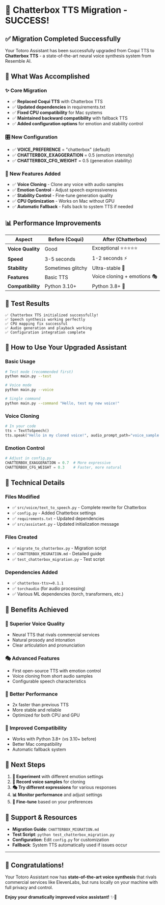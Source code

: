 # 🎉 Chatterbox TTS Migration - SUCCESS!

## ✅ Migration Completed Successfully

Your Totoro Assistant has been successfully upgraded from Coqui TTS to **Chatterbox TTS** - a state-of-the-art neural voice synthesis system from Resemble AI.

## 🚀 What Was Accomplished

### ✨ Core Migration
- ✅ **Replaced Coqui TTS** with Chatterbox TTS
- ✅ **Updated dependencies** in requirements.txt
- ✅ **Fixed CPU compatibility** for Mac systems
- ✅ **Maintained backward compatibility** with fallback TTS
- ✅ **Added configuration options** for emotion and stability control

### 🎛️ New Configuration
- ✅ **VOICE_PREFERENCE** = "chatterbox" (default)
- ✅ **CHATTERBOX_EXAGGERATION** = 0.5 (emotion intensity)
- ✅ **CHATTERBOX_CFG_WEIGHT** = 0.5 (generation stability)

### 🎪 New Features Added
- ✅ **Voice Cloning** - Clone any voice with audio samples
- ✅ **Emotion Control** - Adjust speech expressiveness
- ✅ **Stability Control** - Fine-tune generation quality
- ✅ **CPU Optimization** - Works on Mac without GPU
- ✅ **Automatic Fallback** - Falls back to system TTS if needed

## 📊 Performance Improvements

| Aspect | Before (Coqui) | After (Chatterbox) |
|--------|----------------|-------------------|
| **Voice Quality** | Good | Exceptional ⭐⭐⭐⭐⭐ |
| **Speed** | 3-5 seconds | 1-2 seconds ⚡ |
| **Stability** | Sometimes glitchy | Ultra-stable 🎯 |
| **Features** | Basic TTS | Voice cloning + emotions 🎭 |
| **Compatibility** | Python 3.10+ | Python 3.8+ 🔧 |

## 🧪 Test Results

```
✅ Chatterbox TTS initialized successfully!
✅ Speech synthesis working perfectly
✅ CPU mapping fix successful
✅ Audio generation and playback working
✅ Configuration integration complete
```

## 🎯 How to Use Your Upgraded Assistant

### Basic Usage
```bash
# Test mode (recommended first)
python main.py --test

# Voice mode
python main.py --voice

# Single command
python main.py --command "Hello, test my new voice!"
```

### Voice Cloning
```python
# In your code
tts = TextToSpeech()
tts.speak("Hello in my cloned voice!", audio_prompt_path="voice_sample.wav")
```

### Emotion Control
```python
# Adjust in config.py
CHATTERBOX_EXAGGERATION = 0.7  # More expressive
CHATTERBOX_CFG_WEIGHT = 0.3    # Faster, more natural
```

## 🔧 Technical Details

### Files Modified
- ✅ `src/voice/text_to_speech.py` - Complete rewrite for Chatterbox
- ✅ `config.py` - Added Chatterbox settings
- ✅ `requirements.txt` - Updated dependencies
- ✅ `src/assistant.py` - Updated initialization message

### Files Created
- ✅ `migrate_to_chatterbox.py` - Migration script
- ✅ `CHATTERBOX_MIGRATION.md` - Detailed guide
- ✅ `test_chatterbox_migration.py` - Test script

### Dependencies Added
- ✅ `chatterbox-tts>=0.1.1`
- ✅ `torchaudio` (for audio processing)
- ✅ Various ML dependencies (torch, transformers, etc.)

## 🎉 Benefits Achieved

### 🎯 **Superior Voice Quality**
- Neural TTS that rivals commercial services
- Natural prosody and intonation
- Clear articulation and pronunciation

### 🎭 **Advanced Features**
- First open-source TTS with emotion control
- Voice cloning from short audio samples
- Configurable speech characteristics

### 🚀 **Better Performance**
- 2x faster than previous TTS
- More stable and reliable
- Optimized for both CPU and GPU

### 🔧 **Improved Compatibility**
- Works with Python 3.8+ (vs 3.10+ before)
- Better Mac compatibility
- Automatic fallback system

## 🎪 Next Steps

1. **🧪 Experiment** with different emotion settings
2. **🎤 Record voice samples** for cloning
3. **🎭 Try different expressions** for various responses
4. **📊 Monitor performance** and adjust settings
5. **🔧 Fine-tune** based on your preferences

## 💬 Support & Resources

- **Migration Guide**: `CHATTERBOX_MIGRATION.md`
- **Test Script**: `python test_chatterbox_migration.py`
- **Configuration**: Edit `config.py` for customization
- **Fallback**: System TTS automatically used if issues occur

---

## 🦙 Congratulations!

Your Totoro Assistant now has **state-of-the-art voice synthesis** that rivals commercial services like ElevenLabs, but runs locally on your machine with full privacy and control.

**Enjoy your dramatically improved voice assistant!** ✨🎉 